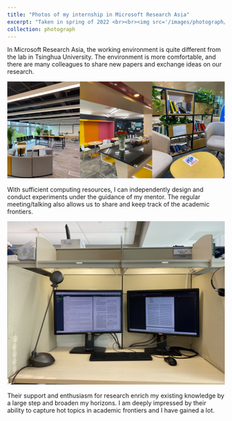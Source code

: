 ```yaml
---
title: "Photos of my internship in Microsoft Research Asia"
excerpt: "Taken in spring of 2022 <br><br><img src='/images/photograph/msra_compu.JPG' width='700'>"
collection: photograph
---
```


In Microsoft Research Asia, the working environment is quite different from the lab in Tsinghua University. The environment is more comfortable, and there are many colleagues to share new papers and exchange ideas on our research.

![msra_rooms](/images/photograph/msra_rooms.png)

With sufficient computing resources, I can independently design and conduct experiments under the guidance of my mentor. The regular meeting/talking also allows us to share and keep track of the academic frontiers.

![msra_compu](/images/photograph/msra_compu.JPG)

Their support and enthusiasm for research enrich my existing knowledge by a large step and broaden my horizons. I am deeply impressed by their ability to capture hot topics in academic frontiers and I have gained a lot.
